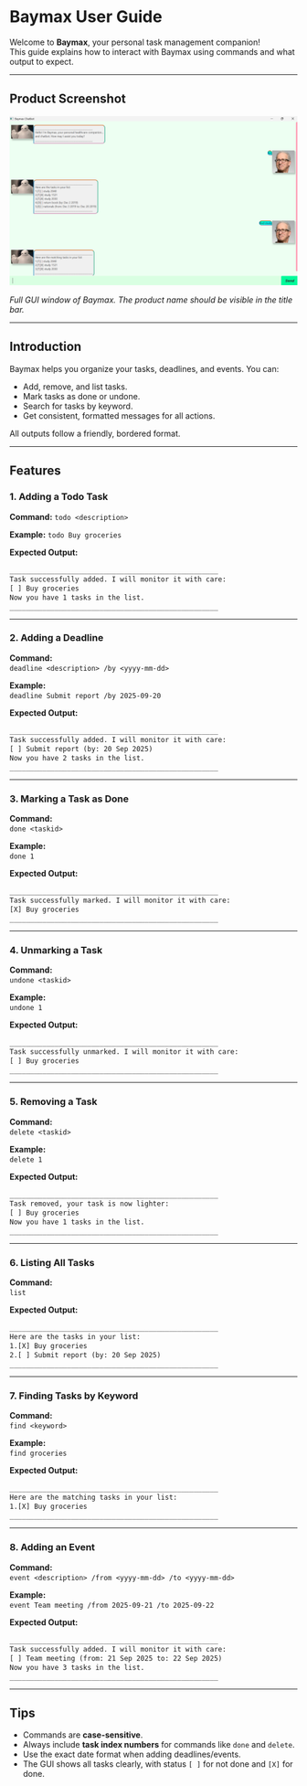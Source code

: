 # Baymax User Guide

Welcome to **Baymax**, your personal task management companion!  
This guide explains how to interact with Baymax using commands and what output to expect.

---

## Product Screenshot

![User Interface](Ui.png)

*Full GUI window of Baymax. The product name should be visible in the title bar.*

---

## Introduction

Baymax helps you organize your tasks, deadlines, and events. You can:

- Add, remove, and list tasks.
- Mark tasks as done or undone.
- Search for tasks by keyword.
- Get consistent, formatted messages for all actions.

All outputs follow a friendly, bordered format.

---

## Features

### 1. Adding a Todo Task

**Command:**
`todo <description>`

**Example:**
`todo Buy groceries`

**Expected Output:**
````
___________________________________________________  
Task successfully added. I will monitor it with care:  
[ ] Buy groceries  
Now you have 1 tasks in the list.
___________________________________________________  

````
---
### 2. Adding a Deadline

**Command:**  
`deadline <description> /by <yyyy-mm-dd>`

**Example:**  
`deadline Submit report /by 2025-09-20`

**Expected Output:**
````
___________________________________________________  
Task successfully added. I will monitor it with care:  
[ ] Submit report (by: 20 Sep 2025)  
Now you have 2 tasks in the list.
___________________________________________________  
````
---

### 3. Marking a Task as Done

**Command:**  
`done <taskid>`

**Example:**  
`done 1`

**Expected Output:**
````
___________________________________________________  
Task successfully marked. I will monitor it with care:  
[X] Buy groceries
___________________________________________________  
````
---

### 4. Unmarking a Task

**Command:**  
`undone <taskid>`

**Example:**  
`undone 1`

**Expected Output:**
````
___________________________________________________  
Task successfully unmarked. I will monitor it with care:  
[ ] Buy groceries
___________________________________________________  
````
---

### 5. Removing a Task

**Command:**  
`delete <taskid>`

**Example:**  
`delete 1`

**Expected Output:**
````
___________________________________________________  
Task removed, your task is now lighter:  
[ ] Buy groceries  
Now you have 1 tasks in the list.
___________________________________________________  
````
---

### 6. Listing All Tasks

**Command:**  
`list`

**Expected Output:**
````
___________________________________________________  
Here are the tasks in your list:
1.[X] Buy groceries
2.[ ] Submit report (by: 20 Sep 2025)
___________________________________________________  
````
---

### 7. Finding Tasks by Keyword

**Command:**  
`find <keyword>`

**Example:**  
`find groceries`

**Expected Output:**
````
___________________________________________________  
Here are the matching tasks in your list:
1.[X] Buy groceries
___________________________________________________  
````
---

### 8. Adding an Event

**Command:**  
`event <description> /from <yyyy-mm-dd> /to <yyyy-mm-dd>`

**Example:**  
`event Team meeting /from 2025-09-21 /to 2025-09-22`

**Expected Output:**
````
___________________________________________________  
Task successfully added. I will monitor it with care:  
[ ] Team meeting (from: 21 Sep 2025 to: 22 Sep 2025)  
Now you have 3 tasks in the list.
___________________________________________________  
````
---

## Tips

- Commands are **case-sensitive**.
- Always include **task index numbers** for commands like `done` and `delete`.
- Use the exact date format when adding deadlines/events.
- The GUI shows all tasks clearly, with status `[ ]` for not done and `[X]` for done.
